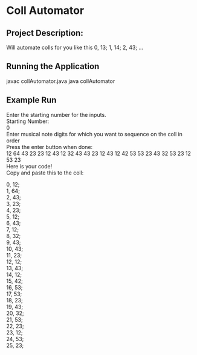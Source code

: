 # Coll Automator

## Project Description:

Will automate colls for you like this
0, 13;
1, 14;
2, 43;
...

## Running the Application

javac collAutomator.java
java collAutomator

## Example Run

Enter the starting number for the inputs. <br />
Starting Number: <br />
0 <br />
Enter musical note digits for which you want to sequence on the coll in order <br />
Press the enter button when done: <br />
12 64 43 23 23 12 43 12 32 43 43 23 12 43 12 42 53 53 23 43 32 53 23 12 53 23 <br />
Here is your code!<br />
Copy and paste this to the coll: <br />


0, 12;<br />
1, 64;<br />
2, 43;<br />
3, 23;<br />
4, 23;<br />
5, 12;<br />
6, 43;<br />
7, 12;<br />
8, 32;<br />
9, 43;<br />
10, 43;<br />
11, 23;<br />
12, 12;<br />
13, 43;<br />
14, 12;<br />
15, 42;<br />
16, 53;<br />
17, 53;<br />
18, 23;<br />
19, 43;<br />
20, 32;<br />
21, 53;<br />
22, 23;<br />
23, 12;<br />
24, 53;<br />
25, 23;<br />

